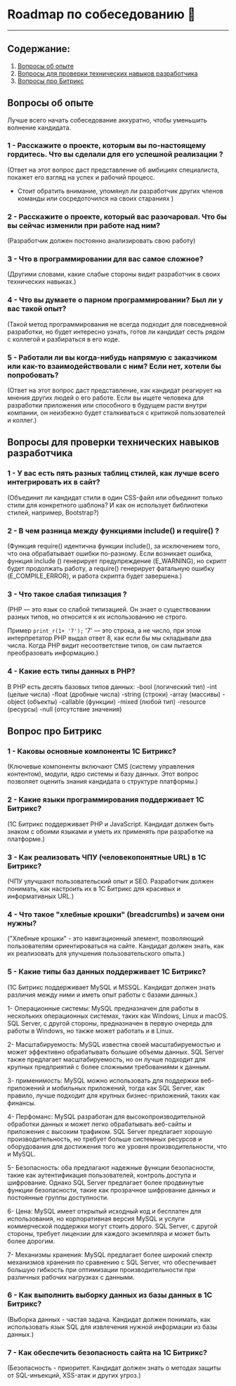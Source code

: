 # Roadmap по собеседованию :blue_heart:

---

## Содержание:

1. [Вопросы об опыте ](#title1)
2. [Вопросы для проверки технических навыков разработчика ](#title2)
3. [Вопросы про Битрикс ](#title3)

## <a id="title1">Вопросы об опыте </a>

Лучше всего начать собеседование аккуратно, чтобы уменьшить волнение кандидата. 

### 1 - Расскажите о проекте, которым вы по-настоящему гордитесь. Что вы сделали для его успешной реализации ? 

(Ответ на этот вопрос даст представление об амбициях специалиста, покажет его взгляд на успех и рабочий процесс.
- Стоит обратить внимание, упомянул ли разработчик других членов команды или сосредоточился на своих стараниях
)
  
### 2 - Расскажите о проекте, который вас разочаровал. Что бы вы сейчас изменили при работе над ним?

(Разработчик должен постоянно анализировать свою работу)

### 3 - Что в программировании для вас самое сложное?

(Другими словами, какие слабые стороны видит разработчик в своих технических навыках.)

### 4 - Что вы думаете о парном программировании? Был ли у вас такой опыт?

(Такой метод программирования не всегда подходит для повседневной разработки, но будет интересно узнать, 
готов ли кандидат сесть рядом с коллегой и разбираться в его коде.

### 5 - Работали ли вы когда-нибудь напрямую с заказчиком или как-то взаимодействовали с ним? Если нет, хотели бы попробовать?

(Ответ на этот вопрос даст представление, как кандидат реагирует на мнения других людей о его работе. 
Если вы ищете человека для разработки приложения или способного в будущем расти внутри компании, 
он неизбежно будет сталкиваться с критикой пользователей и коллег.)

## <a id="title2">Вопросы для проверки технических навыков разработчика</a>

### 1 - У вас есть пять разных таблиц стилей, как лучше всего интегрировать их в сайт?

(Объединит ли кандидат стили в один CSS-файл или объединит только стили для конкретного шаблона? 
И как он использует библиотеки стилей, например, Bootstrap?)

### 2 - В чем разница между функциями include() и require() ?

(Функция require() идентична функции include(), за исключением того, что она обрабатывает ошибки по-разному. 
Если возникает ошибка, функция include () генерирует предупреждение (E_WARNING), но скрипт будет продолжать работу, 
а require() генерирует фатальную ошибку (E_COMPILE_ERROR), и работа скрипта будет завершена.)

### 3 - Что такое слабая типизация ?

(PHP — это язык со слабой типизацией. Он знает о существовании разных типов, но относится к их использованию не строго.

Пример `print_r(1+ '7');` '7' — это строка, а не число, при этом интерпретатор PHP выдал ответ 8, 
как если бы мы складывали два числа. Когда PHP видит несоответствие типов, он сам пытается преобразовать информацию.)

### 4 - Какие есть типы данных в PHP?
В PHP есть десять базовых типов данных:
-bool (логический тип)
-int (целые числа)
-float (дробные числа)
-string (строки)
-array (массивы)
-object (объекты)
-callable (функции)
-mixed (любой тип)
-resource (ресурсы)
-null (отсутствие значения)


## <a id="title3">Вопрос про Битрикс</a>

### 1 - Каковы основные компоненты 1С Битрикс?
(Ключевые компоненты включают CMS (систему управления контентом), модули, ядро системы и базу данных. 
Этот вопрос позволяет оценить знания кандидата о структуре платформы.)

### 2 - Какие языки программирования поддерживает 1С Битрикс?
(1С Битрикс поддерживает PHP и JavaScript.
Кандидат должен быть знаком с обоими языками и уметь их применять при разработке на платформе.)

### 3 - Как реализовать ЧПУ (человекопонятные URL) в 1С Битрикс?
(ЧПУ улучшают пользовательский опыт и SEO. Разработчик должен понимать, как настроить их в 1С Битрикс для красивых и информативных URL.)

### 4 - Что такое "хлебные крошки" (breadcrumbs) и зачем они нужны?
("Хлебные крошки" - это навигационный элемент, позволяющий пользователям ориентироваться на сайте. Кандидат должен знать,
как их реализовать для улучшения пользовательского опыта.)

### 5 - Какие типы баз данных поддерживает 1С Битрикс?
(1С Битрикс поддерживает MySQL и MSSQL. Кандидат должен знать различия между ними и иметь опыт работы с базами данных.)

1- Операционные системы: MySQL предназначен для работы в нескольких операционных системах, таких как Windows, Linux и macOS. SQL Server, с другой стороны, предназначен в первую очередь для работы в Windows, но также может работать и в Linux.

2- Масштабируемость: MySQL известна своей масштабируемостью и может эффективно обрабатывать большие объемы данных. SQL Server также предлагает масштабируемость, но он лучше подходит для крупных предприятий с более сложными требованиями к данным.

3- применимость: MySQL можно использовать для поддержки веб-приложений и мобильных приложений, тогда как SQL Server, как правило, лучше подходит для крупных бизнес-приложений, таких как финансы.

4- Перфоманс: MySQL разработан для высокопроизводительной обработки данных и может легко обрабатывать веб-сайты и приложения с высоким трафиком. SQL Server предлагает хорошую производительность, но требует больше системных ресурсов и оборудования для достижения того же уровня производительности, что и MySQL.

5- Безопасность: оба предлагают надежные функции безопасности, такие как аутентификация пользователей, контроль доступа и шифрование. Однако SQL Server предлагает более продвинутые функции безопасности, такие как прозрачное шифрование данных и постоянные группы доступности.

6- Цена: MySQL имеет открытый исходный код и бесплатен для использования, но корпоративная версия MySQL и услуги коммерческой поддержки могут стоить дорого. SQL Server, с другой стороны, требует лицензии для каждого экземпляра и может быть более дорогим.

7- Механизмы хранения: MySQL предлагает более широкий спектр механизмов хранения по сравнению с SQL Server, что обеспечивает большую гибкость при оптимизации производительности при различных рабочих нагрузках с данными.

### 6 - Как выполнить выборку данных из базы данных в 1С Битрикс?
(Выборка данных - частая задача. Кандидат должен понимать, как использовать язык SQL для извлечения нужной информации из базы данных.)

### 7 - Как обеспечить безопасность сайта на 1С Битрикс?
(Безопасность - приоритет. Кандидат должен знать о методах защиты от SQL-инъекций, XSS-атак и других угроз.)
